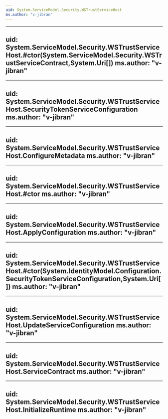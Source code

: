 ```yaml
---
uid: System.ServiceModel.Security.WSTrustServiceHost
ms.author: "v-jibran"
---
```


---
uid: System.ServiceModel.Security.WSTrustServiceHost.#ctor(System.ServiceModel.Security.WSTrustServiceContract,System.Uri[])
ms.author: "v-jibran"
---

---
uid: System.ServiceModel.Security.WSTrustServiceHost.SecurityTokenServiceConfiguration
ms.author: "v-jibran"
---

---
uid: System.ServiceModel.Security.WSTrustServiceHost.ConfigureMetadata
ms.author: "v-jibran"
---

---
uid: System.ServiceModel.Security.WSTrustServiceHost.#ctor
ms.author: "v-jibran"
---

---
uid: System.ServiceModel.Security.WSTrustServiceHost.ApplyConfiguration
ms.author: "v-jibran"
---

---
uid: System.ServiceModel.Security.WSTrustServiceHost.#ctor(System.IdentityModel.Configuration.SecurityTokenServiceConfiguration,System.Uri[])
ms.author: "v-jibran"
---

---
uid: System.ServiceModel.Security.WSTrustServiceHost.UpdateServiceConfiguration
ms.author: "v-jibran"
---

---
uid: System.ServiceModel.Security.WSTrustServiceHost.ServiceContract
ms.author: "v-jibran"
---

---
uid: System.ServiceModel.Security.WSTrustServiceHost.InitializeRuntime
ms.author: "v-jibran"
---
